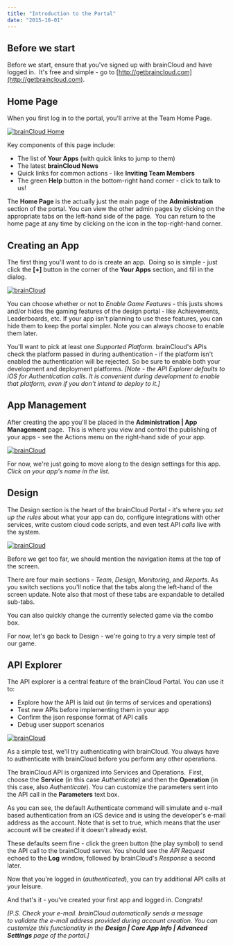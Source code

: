```yaml
---
title: "Introduction to the Portal"
date: "2015-10-01"
---
```


## Before we start

Before we start, ensure that you've signed up with brainCloud and have logged in.  It's free and simple - go to [http://getbraincloud.com](http://getbraincloud.com).

## Home Page

When you first log in to the portal, you'll arrive at the Team Home Page.

[![brainCloud Home](images/brainCloud_dashboard_home.jpg)](images/brainCloud_dashboard_home.jpg)

Key components of this page include:

- The list of **Your Apps** (with quick links to jump to them)
- The latest **brainCloud News**
- Quick links for common actions - like **Inviting Team Members**
- The green **Help** button in the bottom-right hand corner - click to talk to us!

The **Home Page** is the actually just the main page of the **Administration** section of the portal. You can view the other admin pages by clicking on the appropriate tabs on the left-hand side of the page.  You can return to the home page at any time by clicking on the **<Gear>** icon in the top-right-hand corner.

## Creating an App

The first thing you'll want to do is create an app.  Doing so is simple - just click the **\[+\]** button in the corner of the **Your Apps** section, and fill in the dialog.

[![brainCloud](images/brainCloud_dashboard_newApp.jpg)](images/brainCloud_dashboard_newApp.jpg)

You can choose whether or not to _Enable Game Features_ - this justs shows and/or hides the gaming features of the design portal - like Achievements, Leaderboards, etc. If your app isn't planning to use these features, you can hide them to keep the portal simpler. Note you can always choose to enable them later.

You'll want to pick at least one _Supported Platform_. brainCloud's APIs check the platform passed in during authentication - if the platform isn't enabled the authentication will be rejected. So be sure to enable both your development and deployment platforms. _\[Note - the API Explorer defaults to iOS for Authentication calls. It is convenient during development to enable that platform, even if you don't intend to deploy to it.\]_

## App Management

After creating the app you'll be placed in the **Administration | App Management** page.  This is where you view and control the publishing of your apps - see the Actions menu on the right-hand side of your app.

[![brainCloud](images/brainCloud_dashboard_appsList.jpg)](images/brainCloud_dashboard_appsList.jpg)

For now, we're just going to move along to the design settings for this app. _Click on your app's name in the list._

## Design

The Design section is the heart of the brainCloud Portal - it's where you _set up the rules_ about what your app can do, configure integrations with other services, write custom cloud code scripts, and even test API _calls_ live with the system.

[![brainCloud](images/brainCloud_Dashboard_appIds.jpg)](images/brainCloud_Dashboard_appIds.jpg)

Before we get too far, we should mention the navigation items at the top of the screen.

There are four main sections - _Team_, _Design_, _Monitoring_, and _Reports_. As you switch sections you'll notice that the tabs along the left-hand of the screen update. Note also that most of these tabs are expandable to detailed sub-tabs.

You can also quickly change the currently selected game via the combo box.

For now, let's go back to Design - we're going to try a very simple test of our game.

## API Explorer

The API explorer is a central feature of the brainCloud Portal. You can use it to:

- Explore how the API is laid out (in terms of services and operations)
- Test new APIs before implementing them in your app
- Confirm the json response format of API calls
- Debug user support scenarios

[![brainCloud](images/brainCloud_dashboard_apiExpl.jpg)](images/brainCloud_dashboard_apiExpl.jpg)

As a simple test, we'll try authenticating with brainCloud. You always have to authenticate with brainCloud before you perform any other operations.

The brainCloud API is organized into Services and Operations.  First, choose the **Service** (in this case _Authenticate_) and then the **Operation** (in this case, also _Authenticate_). You can customize the parameters sent into the API call in the **Parameters** text box.

As you can see, the default Authenticate command will simulate and e-mail based authentication from an iOS device and is using the developer's e-mail address as the account. Note that _<forceCreate>_ is set to true, which means that the user account will be created if it doesn't already exist.

These defaults seem fine - click the green **<Run>** button (the play symbol) to send the API call to the brainCloud server. You should see the _API Request_ echoed to the **Log** window, followed by brainCloud's _Response_ a second later.

Now that you're logged in (_authenticated_), you can try additional API calls at your leisure.

And that's it - you've created your first app and logged in. Congrats!

_\[P.S. Check your e-mail. brainCloud automatically sends a message to validate the e-mail address provided during account creation. You can customize this functionality in the **Design | Core App Info | Advanced Settings** page of the portal.\]_
